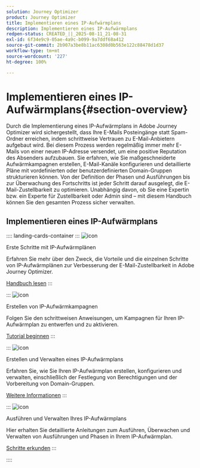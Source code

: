 ```yaml
---
solution: Journey Optimizer
product: Journey Optimizer
title: Implementieren eines IP-Aufwärmplans
description: Implementieren eines IP-Aufwärmplans
redpen-status: CREATED_||_2025-08-11_21-08-31
exl-id: 6f34e9c9-05ae-4a9c-b099-9a7ddf68a412
source-git-commit: 2b907a3be8b11ac6308d0b563e122c88478d1d37
workflow-type: tm+mt
source-wordcount: '227'
ht-degree: 100%

---
```


# Implementieren eines IP-Aufwärmplans{#section-overview}

Durch die Implementierung eines IP-Aufwärmplans in Adobe Journey Optimizer wird sichergestellt, dass Ihre E-Mails Posteingänge statt Spam-Ordner erreichen, indem schrittweise Vertrauen zu E-Mail-Anbietern aufgebaut wird. Bei diesem Prozess werden regelmäßig immer mehr E-Mails von einer neuen IP-Adresse versendet, um eine positive Reputation des Absenders aufzubauen. Sie erfahren, wie Sie maßgeschneiderte Aufwärmkampagnen erstellen, E-Mail-Kanäle konfigurieren und detaillierte Pläne mit vordefinierten oder benutzerdefinierten Domain-Gruppen strukturieren können. Von der Definition der Phasen und Ausführungen bis zur Überwachung des Fortschritts ist jeder Schritt darauf ausgelegt, die E-Mail-Zustellbarkeit zu optimieren. Unabhängig davon, ob Sie eine Expertin bzw. ein Experte für Zustellbarkeit oder Admin sind – mit diesem Handbuch können Sie den gesamten Prozess sicher verwalten.

## Implementieren eines IP-Aufwärmplans

:::: landing-cards-container
:::
![icon](https://cdn.experienceleague.adobe.com/icons/book.svg)

Erste Schritte mit IP-Aufwärmplänen

Erfahren Sie mehr über den Zweck, die Vorteile und die einzelnen Schritte von IP-Aufwärmplänen zur Verbesserung der E-Mail-Zustellbarkeit in Adobe Journey Optimizer.

[Handbuch lesen](../using/configuration/ip-warmup-gs.md)
:::

:::
![icon](https://cdn.experienceleague.adobe.com/icons/circle-play.svg)

Erstellen von IP-Aufwärmkampagnen

Folgen Sie den schrittweisen Anweisungen, um Kampagnen für Ihren IP-Aufwärmplan zu entwerfen und zu aktivieren.

[Tutorial beginnen](../using/configuration/ip-warmup-campaign.md)
:::

:::
![icon](https://cdn.experienceleague.adobe.com/icons/gear.svg)

Erstellen und Verwalten eines IP-Aufwärmplans

Erfahren Sie, wie Sie Ihren IP-Aufwärmplan erstellen, konfigurieren und verwalten, einschließlich der Festlegung von Berechtigungen und der Vorbereitung von Domain-Gruppen.

[Weitere Informationen](../using/configuration/ip-warmup-plan.md)
:::

:::
![icon](https://cdn.experienceleague.adobe.com/icons/list-check.svg)

Ausführen und Verwalten Ihres IP-Aufwärmplans

Hier erhalten Sie detaillierte Anleitungen zum Ausführen, Überwachen und Verwalten von Ausführungen und Phasen in Ihrem IP-Aufwärmplan.

[Schritte erkunden](../using/configuration/ip-warmup-execution.md)
:::

::::
